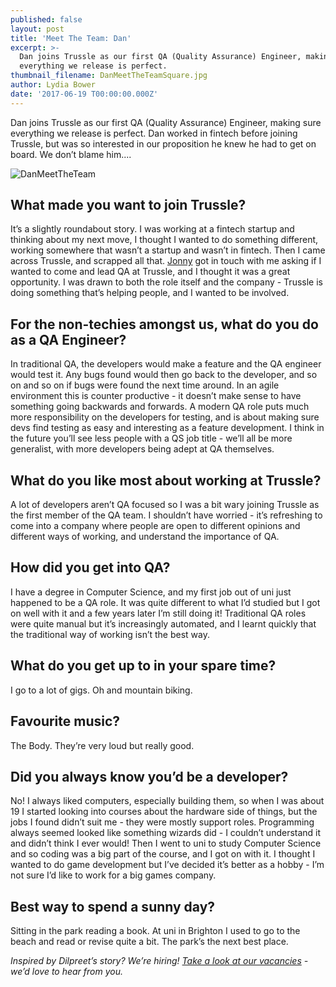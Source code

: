 ```yaml
---
published: false
layout: post
title: 'Meet The Team: Dan'
excerpt: >-
  Dan joins Trussle as our first QA (Quality Assurance) Engineer, making sure
  everything we release is perfect. 
thumbnail_filename: DanMeetTheTeamSquare.jpg
author: Lydia Bower
date: '2017-06-19 T00:00:00.000Z'
---
```

Dan joins Trussle as our first QA (Quality Assurance) Engineer, making sure everything we release is perfect. Dan worked in fintech before joining Trussle, but was so interested in our proposition he knew he had to get on board. We don’t blame him....

![DanMeetTheTeam]({{site.baseurl}}/images/post_images/DanMeetTheTeam.jpg)

## What made you want to join Trussle?
It’s a slightly roundabout story. I was working at a fintech startup and thinking about my next move, I thought I wanted to do something different, working somewhere that wasn’t a startup and wasn’t in fintech. Then I came across Trussle, and scrapped all that. [Jonny](https://trussle.com/blog/meet-the-team-jonny-a) got in touch with me asking if I wanted to come and lead QA at Trussle, and I thought it was a great opportunity.  I was drawn to both the role itself and the company - Trussle is doing something that’s helping people, and I wanted to be involved.
 
## For the non-techies amongst us, what do you do as a QA Engineer?
In traditional QA, the developers would make a feature and the QA engineer would test it. Any bugs found would then go back to the developer, and so on and so on if bugs were found the next time around. In an agile environment this is counter productive - it doesn’t make sense to have something going backwards and forwards. A modern QA role puts much more responsibility on the developers for testing, and is about making sure devs find testing as easy and interesting as a feature development. I think in the future you’ll see less people with a QS job title - we’ll all be more generalist, with more developers being adept at QA themselves.   
 
## What do you like most about working at Trussle?
A lot of developers aren’t QA focused so I was a bit wary joining Trussle as the first member of the QA team. I shouldn’t have worried - it’s refreshing to come into a company where people are open to different opinions and different ways of working, and understand the importance of QA.
 
## How did you get into QA? 
I have a degree in Computer Science, and my first job out of uni just happened to be a QA role. It was quite different to what I’d studied but I got on well with it and a few years later I’m still doing it! Traditional QA roles were quite manual but it’s increasingly automated, and I learnt quickly that the traditional way of working isn’t the best way. 
 
## What do you get up to in your spare time?
I go to a lot of gigs. Oh and mountain biking. 
 
## Favourite music?
The Body. They’re very loud but really good. 
 
## Did you always know you’d be a developer?
No! I always liked computers, especially building them, so when I was about 19 I started looking into courses about the hardware side of things, but the jobs I found didn’t suit me - they were mostly support roles. Programming always seemed looked like something wizards did - I couldn’t understand it and didn’t think I ever would! Then I went to uni to study Computer Science and so coding was a big part of the course, and I got on with it. I thought I wanted to do game development but I’ve decided it’s better as a hobby - I’m not sure I’d like to work for a big games company. 
 
## Best way to spend a sunny day?
Sitting in the park reading a book. At uni in Brighton I used to go to the beach and read or revise quite a bit. The park’s the next best place. 

_Inspired by Dilpreet’s story? We’re hiring! [Take a look at our vacancies](https://jobs.lever.co/trussle) - we’d love to hear from you._
